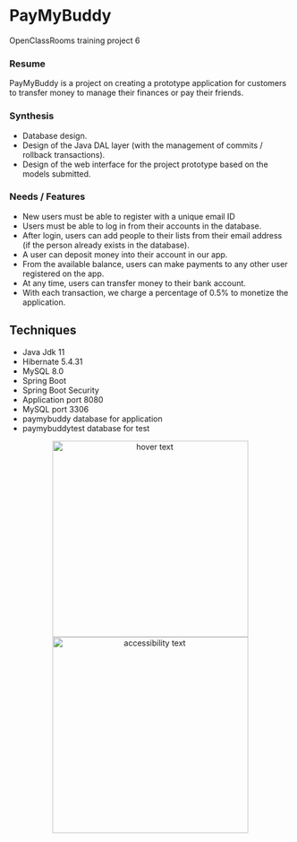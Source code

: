 # PayMyBuddy
OpenClassRooms training project 6 

### Resume
PayMyBuddy is a project on creating a prototype application for customers to transfer money to manage their finances or pay their friends.

### Synthesis
- Database design.
- Design of the Java DAL layer (with the management of commits / rollback transactions).
- Design of the web interface for the project prototype based on the models submitted.

### Needs / Features
- New users must be able to register with a unique email ID
- Users must be able to log in from their accounts in the database.
- After login, users can add people to their lists from their email address (if the person already exists in the database).
- A user can deposit money into their account in our app.
- From the available balance, users can make payments to any other user registered on the app.
- At any time, users can transfer money to their bank account.
- With each transaction, we charge a percentage of 0.5% to monetize the application.

## Techniques
- Java Jdk 11
- Hibernate 5.4.31
- MySQL 8.0
- Spring Boot
- Spring Boot Security
- Application port 8080
- MySQL port 3306
- paymybuddy database for application
- paymybuddytest database for test

<p align="center">
  <img src="Diagramme_de_class" width="350" title="hover text">
  <img src="Diagramme_MPD" width="350" alt="accessibility text">
</p>

